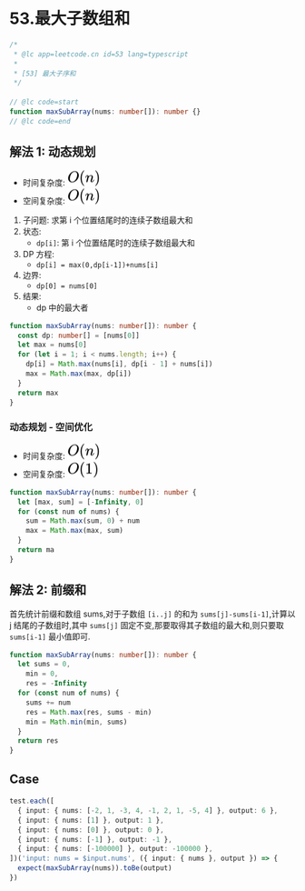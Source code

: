 # 53.最大子数组和

```ts
/*
 * @lc app=leetcode.cn id=53 lang=typescript
 *
 * [53] 最大子序和
 */

// @lc code=start
function maxSubArray(nums: number[]): number {}
// @lc code=end
```

## 解法 1: 动态规划

- 时间复杂度: <!-- $O(n)$ --> <img style="transform: translateY(0.1em); background: white;" src="./svg/o-n.svg" alt="O(n)">
- 空间复杂度: <!-- $O(n))$ --> <img style="transform: translateY(0.1em); background: white;" src="./svg/o-n.svg" alt="O(n)">

1. 子问题: 求第 i 个位置结尾时的连续子数组最大和
2. 状态:
   - `dp[i]`: 第 i 个位置结尾时的连续子数组最大和
3. DP 方程:
   - `dp[i] = max(0,dp[i-1])+nums[i]`
4. 边界:
   - `dp[0] = nums[0]`
5. 结果:
   - dp 中的最大者

```ts
function maxSubArray(nums: number[]): number {
  const dp: number[] = [nums[0]]
  let max = nums[0]
  for (let i = 1; i < nums.length; i++) {
    dp[i] = Math.max(nums[i], dp[i - 1] + nums[i])
    max = Math.max(max, dp[i])
  }
  return max
}
```

### 动态规划 - 空间优化

- 时间复杂度: <!-- $O(n)$ --> <img style="transform: translateY(0.1em); background: white;" src="./svg/o-n.svg" alt="O(n)">
- 空间复杂度: <!-- $O(1))$ --> <img style="transform: translateY(0.1em); background: white;" src="./svg/o-1.svg" alt="O(1)">

```ts
function maxSubArray(nums: number[]): number {
  let [max, sum] = [-Infinity, 0]
  for (const num of nums) {
    sum = Math.max(sum, 0) + num
    max = Math.max(max, sum)
  }
  return ma
}
```

## 解法 2: 前缀和

首先统计前缀和数组 sums,对于子数组 `[i..j]` 的和为 `sums[j]-sums[i-1]`,计算以 j 结尾的子数组时,其中 `sums[j]` 固定不变,那要取得其子数组的最大和,则只要取 `sums[i-1]` 最小值即可.

```ts
function maxSubArray(nums: number[]): number {
  let sums = 0,
    min = 0,
    res = -Infinity
  for (const num of nums) {
    sums += num
    res = Math.max(res, sums - min)
    min = Math.min(min, sums)
  }
  return res
}
```

## Case

```ts
test.each([
  { input: { nums: [-2, 1, -3, 4, -1, 2, 1, -5, 4] }, output: 6 },
  { input: { nums: [1] }, output: 1 },
  { input: { nums: [0] }, output: 0 },
  { input: { nums: [-1] }, output: -1 },
  { input: { nums: [-100000] }, output: -100000 },
])('input: nums = $input.nums', ({ input: { nums }, output }) => {
  expect(maxSubArray(nums)).toBe(output)
})
```
